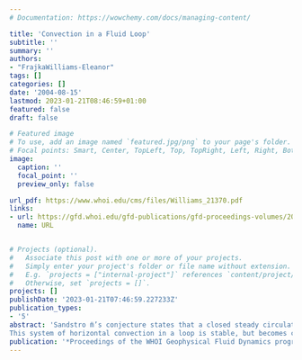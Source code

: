 ```yaml
---
# Documentation: https://wowchemy.com/docs/managing-content/

title: 'Convection in a Fluid Loop'
subtitle: ''
summary: ''
authors:
- "FrajkaWilliams-Eleanor"
tags: []
categories: []
date: '2004-08-15'
lastmod: 2023-01-21T08:46:59+01:00
featured: false
draft: false

# Featured image
# To use, add an image named `featured.jpg/png` to your page's folder.
# Focal points: Smart, Center, TopLeft, Top, TopRight, Left, Right, BottomLeft, Bottom, BottomRight.
image:
  caption: ''
  focal_point: ''
  preview_only: false

url_pdf: https://www.whoi.edu/cms/files/Williams_21370.pdf
links:
- url: https://gfd.whoi.edu/gfd-publications/gfd-proceedings-volumes/2004-2/
  name: URL


# Projects (optional).
#   Associate this post with one or more of your projects.
#   Simply enter your project's folder or file name without extension.
#   E.g. `projects = ["internal-project"]` references `content/project/deep-learning/index.md`.
#   Otherwise, set `projects = []`.
projects: []
publishDate: '2023-01-21T07:46:59.227233Z'
publication_types:
- '5'
abstract: 'Sandstro ̈m’s conjecture states that a closed steady circulation can only be maintained in a fluid body if the heating is applied at a lower level than the cooling. In the ocean this has been taken to mean that there can not be a purely buoyancy-driven circulation since the pri- mary sources of heat and salt are applied at the surface. Using the one-dimensional fluid loop of Welander with boundary condition of temperature relaxing to warm and cold at the same geopotential, we find that Sandstro ̈m’s conjecture holds; circulation and horizontal heat trans- port all vanish as the Rayleigh number R −→ ∞ (the limit relevant for the ocean). However, if we specify fixed temperature flux boundary conditions, then contrary to Sandstro ̈m’s conjec- ture, circulation does not vanish as R −→ ∞. Thus Sandstro ̈m’s conjecture is sensitive to the particular choice of boundary conditions specified. In the case of the ocean, where salinity and sensible heat also play a role in forcing the system, it is not clear that fixed temperature rather than fixed flux boundary conditions at the surface are appropriate.
This system of horizontal convection in a loop is stable, but becomes chaotic as the heat sources are rotated from horizontal to vertical positions (heating at the bottom and cooling at the top). We determine the orientation of the heating and cooling at which this transition to chaos occurs. We also show how the strength of the circulation responds to different positioning of heating and cooling.'
publication: '*Proceedings of the WHOI Geophysical Fluid Dynamics program*'
---
```

